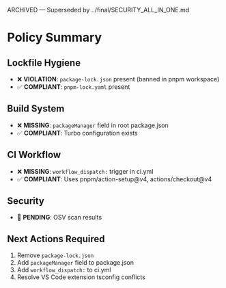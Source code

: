 ARCHIVED — Superseded by ../final/SECURITY_ALL_IN_ONE.md
# Policy Summary

## Lockfile Hygiene

- ❌ **VIOLATION**: `package-lock.json` present (banned in pnpm workspace)
- ✅ **COMPLIANT**: `pnpm-lock.yaml` present

## Build System

- ❌ **MISSING**: `packageManager` field in root package.json
- ✅ **COMPLIANT**: Turbo configuration exists

## CI Workflow

- ❌ **MISSING**: `workflow_dispatch:` trigger in ci.yml
- ✅ **COMPLIANT**: Uses pnpm/action-setup@v4, actions/checkout@v4

## Security

- 🔄 **PENDING**: OSV scan results

## Next Actions Required

1. Remove `package-lock.json`
2. Add `packageManager` field to package.json
3. Add `workflow_dispatch:` to ci.yml
4. Resolve VS Code extension tsconfig conflicts
